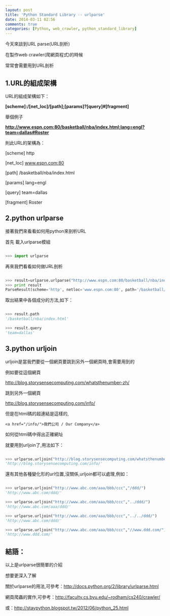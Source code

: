 ```yaml
---
layout: post
title: 'Python Standard Library -- urlparse'
date: 2014-03-11 02:56
comments: true
categories: [Python, web_crawler, python_standard_library]
---
```


今天來談到URL parse(URL剖析)


在製作web crawler(爬網頁程式)的時候

常常會需要用到URL剖析


## 1.URL的組成架構

URL的組成架構如下：

**[scheme]:/[net_loc]/[path];[params]?[query]#[fragment]**


舉個例子

**http://www.espn.com:80/basketball/nba/index.html;lang=engl?team=dallas#Roster**


則此URL的架構為：

[scheme]      http

[net_loc]     www.espn.com:80

[path]        /basketball/nba/index.html

[params]      lang=engl

[query]       team=dallas

[fragment]    Roster

<!--more-->

## 2.python urlparse

接著我們來看看如何用python來剖析URL


首先 載入urlparse模組


```python

>>> import urlparse 

```

再來我們看看如何做URL剖析



```python

>>> result=urlparse.urlparse("http://www.espn.com:80/basketball/nba/index.html;lang=engl?team=dallas#Roster")
>>> print result
ParseResult(scheme='http', netloc='www.espn.com:80', path='/basketball/nba/index.html', params='lang=engl', query='team=dallas', fragment='Roster')

```


取出結果中各個成分的方法,如下：


```python

>>> result.path
'/basketball/nba/index.html'

>>> result.query
'team=dallas'

```


## 3.python urljoin

urljoin是當我們要從一個網頁要跳到另外一個網頁時,會需要用到的

例如要從這個網頁

http://blog.storysensecomputing.com/whatsthenumber-zh/

跳到另外一個網頁

http://blog.storysensecomputing.com/info/

但是在html碼的超連結是這樣的,

`<a href="/info/">我們公司 / Our Company</a>`


如何從html碼中得出正確網址

就要用到urljoin了,用法如下：


```python

>>> urlparse.urljoin("http://blog.storysensecomputing.com/whatsthenumber-zh/","/info/")
'http://blog.storysensecomputing.com/info/'

```


還有其他各種變化形的url位置,沒關係,urljoin都可以處理,例如：


```python

>>> urlparse.urljoin("http://www.abc.com/aaa/bbb/ccc","/ddd/")
'http://www.abc.com/ddd/'

>>> urlparse.urljoin("http://www.abc.com/aaa/bbb/ccc","../ddd/")
'http://www.abc.com/aaa/ddd/'

>>> urlparse.urljoin("http://www.abc.com/aaa/bbb/ccc","../../ddd/")
'http://www.abc.com/ddd/'

>>> urlparse.urljoin("http://www.abc.com/aaa/bbb/ccc","//www.ddd.com/")
'http://www.ddd.com/'

```


## 結語：

以上是urlparse很簡單的介紹

想要更深入了解

關於urlparse的用法,可參考：http://docs.python.org/2/library/urlparse.html

網頁爬蟲的實作,可參考：http://faculty.cs.byu.edu/~rodham/cs240/crawler/

或：http://staypython.blogspot.tw/2012/06/python_25.html